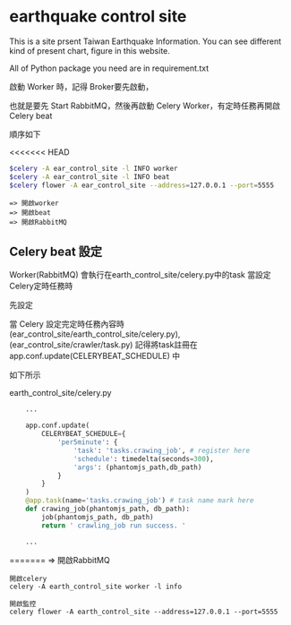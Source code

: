 # earthquake control site

This is a site prsent Taiwan Earthquake Information. You can see different kind of present chart, figure in this website.

All of Python package you need are in requirement.txt


啟動 Worker 時，記得 Broker要先啟動，

也就是要先 Start RabbitMQ，然後再啟動 Celery Worker，有定時任務再開啟 Celery beat


順序如下

<<<<<<< HEAD
```Bash
$celery -A ear_control_site -l INFO worker
$celery -A ear_control_site -l INFO beat
$celery flower -A ear_control_site --address=127.0.0.1 --port=5555
```
	
	=> 開啟worker
	=> 開啟beat
	=> 開啟RabbitMQ



## Celery beat 設定

Worker(RabbitMQ) 會執行在earth_control_site/celery.py中的task
當設定Celery定時任務時

先設定

當 Celery 設定完定時任務內容時 (ear_control_site/earth_control_site/celery.py), (ear_control_site/crawler/task.py)
記得將task註冊在 app.conf.update(CELERYBEAT_SCHEDULE) 中

如下所示

earth_control_site/celery.py
```python
	...

	app.conf.update(
		CELERYBEAT_SCHEDULE={
			'per5minute': {
				'task': 'tasks.crawing_job', # register here
				'schedule': timedelta(seconds=300),
				'args': (phantomjs_path,db_path)
			}
		}
	)
	@app.task(name='tasks.crawing_job') # task name mark here
	def crawing_job(phantomjs_path, db_path):
		job(phantomjs_path, db_path)
		return ' crawling_job run success. '

	...
```
=======
	=> 開啟RabbitMQ

	開啟celery
	celery -A earth_control_site worker -l info
	
	開啟監控
	celery flower -A earth_control_site --address=127.0.0.1 --port=5555

